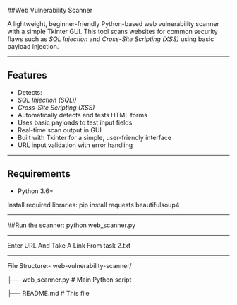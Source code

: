 ##Web Vulnerability Scanner

A lightweight, beginner-friendly Python-based web vulnerability scanner with a simple Tkinter GUI. This tool scans websites for common security flaws such as *SQL Injection* and *Cross-Site Scripting (XSS)* using basic payload injection.

---

## Features

- Detects:
- *SQL Injection (SQLi)*
- *Cross-Site Scripting (XSS)*
- Automatically detects and tests HTML forms
- Uses basic payloads to test input fields
- Real-time scan output in GUI
- Built with Tkinter for a simple, user-friendly interface
- URL input validation with error handling

---

## Requirements

- Python 3.6+

Install required libraries:
pip install requests beautifulsoup4

---

##Run the scanner:
python web_scanner.py

---

Enter URL And Take A Link From task 2.txt

---

File Structure:-
web-vulnerability-scanner/

├── web_scanner.py       # Main Python script

├── README.md            # This file
